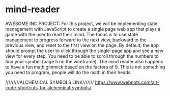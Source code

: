 # mind-reader
AWESOME INC PROJECT: For this project, we will be implementing state management with JavaScript to create a single page web app that plays a game with the user to read their mind.  The focus is to use state management to progress forward to the next view, backward to the previous view, and reset to the first view on the page.  By default, the app should prompt the user to click through the single-page app and see a new view for every step.  You need to be able to scroll through the numbers to find your symbol (page 5 on the wireframe).  The mind reader also happens to have a fun math gimmick based on the factors of 9. This is not something you need to program, people will do the math in their heads.

/////////ALCHEMICAL SYMBOLS LINK///////
https://www.webnots.com/alt-code-shortcuts-for-alchemical-symbols/
